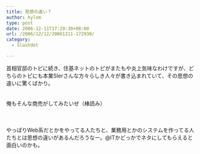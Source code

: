 ```yaml
---
title: 思想の違い？
author: hylom
type: post
date: 2006-12-11T17:29:30+00:00
url: /2006/12/12/20061211-172930/
category:
  - Slashdot

---
```

首相官邸のトピに続き、住基ネットのトピがまたもや炎上気味なわけですが、どちらのトピにも本業SIerさんな方々らしき人々が書き込まれていて、その思想の違いに驚くばかり。  
</br>   
俺もそんな商売がしてみたいぜ（棒読み）</br>  
</br>   
やっぱりWeb系だとかをやってる人たちと、業務用とかのシステムを作ってる人たちとは思想の違いがあるんだろうなー。@ITかどっかでネタにしてもらえると面白いのかも。</br>  
</br>  
</br>

